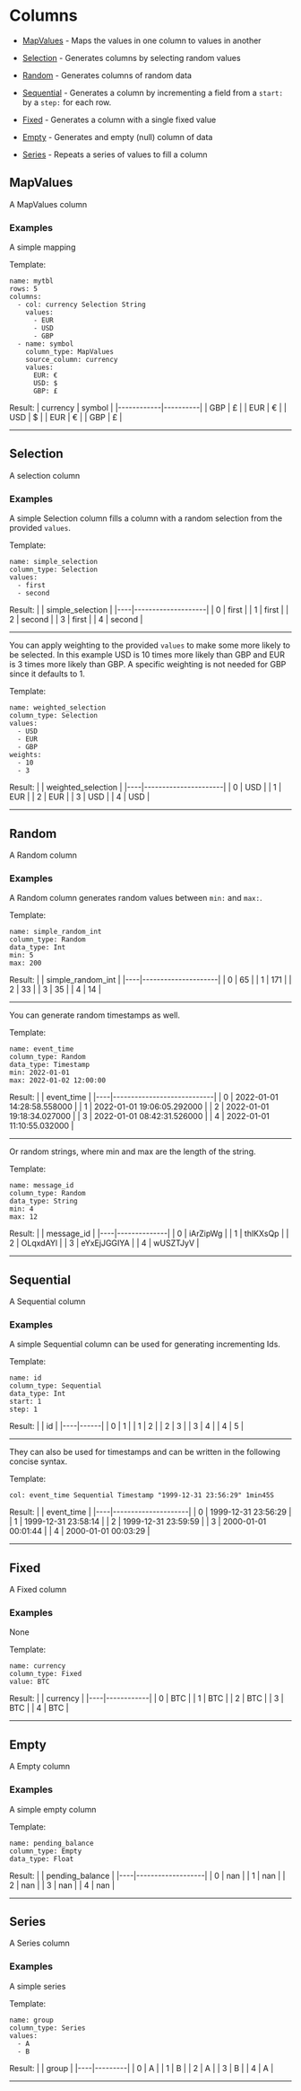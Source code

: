 # Columns


- [MapValues](#mapvalues) - Maps the values in one column to values in another

- [Selection](#selection) - Generates columns by selecting random values

- [Random](#random) - Generates columns of random data

- [Sequential](#sequential) - Generates a column by incrementing a field from a `start:` by a `step:` for each row.

- [Fixed](#fixed) - Generates a column with a single fixed value

- [Empty](#empty) - Generates and empty (null) column of data

- [Series](#series) - Repeats a series of values to fill a column




## MapValues

A MapValues column

### Examples


A simple mapping

Template:
```
name: mytbl
rows: 5
columns:
  - col: currency Selection String
    values:
      - EUR
      - USD
      - GBP
  - name: symbol
    column_type: MapValues
    source_column: currency
    values:
      EUR: €
      USD: $
      GBP: £
```

Result:
| currency   | symbol   |
|------------|----------|
| GBP        | £        |
| EUR        | €        |
| USD        | $        |
| EUR        | €        |
| GBP        | £        |

---




## Selection

A selection column


### Examples


A simple Selection column fills a column with a random selection from the provided `values`.

Template:
```
name: simple_selection
column_type: Selection
values: 
  - first
  - second
```

Result:
|    | simple_selection   |
|----|--------------------|
|  0 | first              |
|  1 | first              |
|  2 | second             |
|  3 | first              |
|  4 | second             |

---



You can apply weighting to the provided `values` to make some more likely to be selected. In this example USD is 10 times more likely than GBP and EUR is 3 times more likely than GBP. A specific weighting is not needed for GBP since it defaults to 1.

Template:
```
name: weighted_selection
column_type: Selection
values: 
  - USD
  - EUR
  - GBP
weights:
  - 10
  - 3
```

Result:
|    | weighted_selection   |
|----|----------------------|
|  0 | USD                  |
|  1 | EUR                  |
|  2 | EUR                  |
|  3 | USD                  |
|  4 | USD                  |

---




## Random

A Random column


### Examples


A Random column generates random values between `min:` and `max:`.

Template:
```
name: simple_random_int
column_type: Random
data_type: Int
min: 5
max: 200
```

Result:
|    |   simple_random_int |
|----|---------------------|
|  0 |                  65 |
|  1 |                 171 |
|  2 |                  33 |
|  3 |                  35 |
|  4 |                  14 |

---



You can generate random timestamps as well.

Template:
```
name: event_time
column_type: Random
data_type: Timestamp
min: 2022-01-01
max: 2022-01-02 12:00:00
```

Result:
|    | event_time                 |
|----|----------------------------|
|  0 | 2022-01-01 14:28:58.558000 |
|  1 | 2022-01-01 19:06:05.292000 |
|  2 | 2022-01-01 19:18:34.027000 |
|  3 | 2022-01-01 08:42:31.526000 |
|  4 | 2022-01-01 11:10:55.032000 |

---



Or random strings, where min and max are the length of the string.

Template:
```
name: message_id
column_type: Random
data_type: String
min: 4
max: 12
```

Result:
|    | message_id   |
|----|--------------|
|  0 | iArZipWg     |
|  1 | thlKXsQp     |
|  2 | OLqxdAYl     |
|  3 | eYxEjJGGIYA  |
|  4 | wUSZTJyV     |

---




## Sequential

A Sequential column

### Examples


A simple Sequential column can be used for generating incrementing Ids.

Template:
```
name: id
column_type: Sequential
data_type: Int
start: 1
step: 1
```

Result:
|    |   id |
|----|------|
|  0 |    1 |
|  1 |    2 |
|  2 |    3 |
|  3 |    4 |
|  4 |    5 |

---



They can also be used for timestamps and can be written in the following concise syntax.

Template:
```
col: event_time Sequential Timestamp "1999-12-31 23:56:29" 1min45S
```

Result:
|    | event_time          |
|----|---------------------|
|  0 | 1999-12-31 23:56:29 |
|  1 | 1999-12-31 23:58:14 |
|  2 | 1999-12-31 23:59:59 |
|  3 | 2000-01-01 00:01:44 |
|  4 | 2000-01-01 00:03:29 |

---




## Fixed

A Fixed column

### Examples


None

Template:
```
name: currency
column_type: Fixed
value: BTC
```

Result:
|    | currency   |
|----|------------|
|  0 | BTC        |
|  1 | BTC        |
|  2 | BTC        |
|  3 | BTC        |
|  4 | BTC        |

---




## Empty

A Empty column

### Examples


A simple empty column

Template:
```
name: pending_balance
column_type: Empty
data_type: Float
```

Result:
|    |   pending_balance |
|----|-------------------|
|  0 |               nan |
|  1 |               nan |
|  2 |               nan |
|  3 |               nan |
|  4 |               nan |

---




## Series

A Series column

### Examples


A simple series

Template:
```
name: group
column_type: Series
values:
  - A
  - B
```

Result:
|    | group   |
|----|---------|
|  0 | A       |
|  1 | B       |
|  2 | A       |
|  3 | B       |
|  4 | A       |

---


